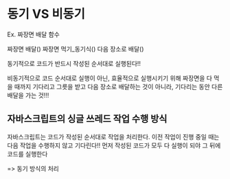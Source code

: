 # 동기 VS 비동기

Ex. 짜장면 배달 함수

짜장면 배달()
짜장면 먹기_동기식()
다음 장소로 배달()


동기적으로
코드가 반드시 작성된 순서대로 실행된다!!


비동기적으로
코드 순서대로 실행이 아닌, 효율적으로 실행시키기 위해
짜장면을 다 먹을 때까지 기다리고 그릇을 받고 다음 장소로 배달하는 것이 아니라, 기다리는 동안 다른 배달을 가는 것!!!




## 자바스크립트의 싱글 쓰레드 작업 수행 방식

자바스크립트는 코드가 작성된 순서대로 작업을 처리한다.
이전 작업이 진행 중일 때는 다음 작업을 수행하지 않고 기다린다!! 먼저 작성된 코드가 모두 다 실행이 되야 그 뒤에 코드를 실행한다 

=> 동기 방식의 처리


##







